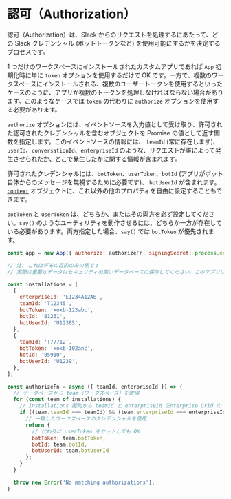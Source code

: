 # 認可（Authorization）

認可（Authorization）は、Slack からのリクエストを処理するにあたって、どの Slack クレデンシャル (ボットトークンなど) を使用可能にするかを決定するプロセスです。

1 つだけのワークスペースにインストールされたカスタムアプリであれば `App` 初期化時に単に `token` オプションを使用するだけで OK です。一方で、複数のワークスペースにインストールされる、複数のユーザートークンを使用するといったケースのように、アプリが複数のトークンを処理しなければならない場合があります。このようなケースでは `token` の代わりに `authorize` オプションを使用する必要があります。

`authorize` オプションには、イベントソースを入力値として受け取り、許可された認可されたクレデンシャルを含むオブジェクトを Promise の値として返す関数を指定します。このイベントソースの情報には、 `teamId` (常に存在します)、 `userId`、`conversationId`、`enterpriseId` のような、リクエストが誰によって発生させられたか、どこで発生したかに関する情報が含まれます。

許可されたクレデンシャルには、`botToken`、`userToken`、`botId` (アプリがボット自体からのメッセージを無視するために必要です)、 `botUserId` が含まれます。[`context`](/tools/bolt-js/concepts/context) オブジェクトに、これ以外の他のプロパティを自由に設定することもできます。

`botToken` と `userToken` は、どちらか、またはその両方を必ず設定してください。`say()` のようなユーティリティを動作させるには、どちらか一方が存在している必要があります。両方指定した場合、`say()` では `botToken` が優先されます。

```javascript
const app = new App({ authorize: authorizeFn, signingSecret: process.env.SLACK_SIGNING_SECRET });

// 注: これはデモの目的のみの例です
// 実際は重要なデータはセキュリティの高いデータベースに保存してください。このアプリは bot トークンのみを使用すると仮定しています。ここで使われるオブジェクトは、複数ワークスペースにアプリをインストールした場合のクレデンシャルを保管するモデルです。

const installations = [
  {
    enterpriseId: 'E1234A12AB',
    teamId: 'T12345',
    botToken: 'xoxb-123abc',
    botId: 'B1251',
    botUserId: 'U12385',
  },
  {
    teamId: 'T77712',
    botToken: 'xoxb-102anc',
    botId: 'B5910',
    botUserId: 'U1239',
  },
];

const authorizeFn = async ({ teamId, enterpriseId }) => {
  // データベースから team（ワークスペース）を取得
  for (const team of installations) {
    // installations 配列から teamId と enterpriseId（Enterprise Grid の OrG の ID）が一致するかチェック
    if ((team.teamId === teamId) && (team.enterpriseId === enterpriseId)) {
      // 一致したワークスペースのクレデンシャルを使用
      return {
        // 代わりに userToken をセットしても OK
        botToken: team.botToken,
        botId: team.botId,
        botUserId: team.botUserId
      };
    }
  }

  throw new Error('No matching authorizations');
}
```